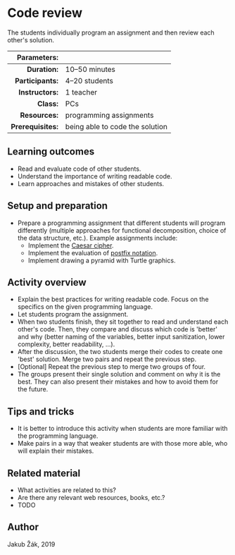 # Code review

The students individually program an assignment and then review each other's solution.

| Parameters:        |                                 |
| -----------------: | :------------------------------ |
| **Duration:**      | 10–50 minutes                   |
| **Participants:**  | 4–20 students                   |
| **Instructors:**   | 1 teacher                       |
| **Class:**         | PCs        |
| **Resources:**     | programming assignments         |
| **Prerequisites:** | being able to code the solution |

## Learning outcomes

* Read and evaluate code of other students.
* Understand the importance of writing readable code.
* Learn approaches and mistakes of other students.

## Setup and preparation

* Prepare a programming assignment that different students will program differently (multiple approaches for functional decomposition, choice of the data structure, etc.). Example assignments include:
	* Implement the [Caesar cipher](https://en.wikipedia.org/wiki/Caesar_cipher).
	* Implement the evaluation of [postfix notation](https://en.wikipedia.org/wiki/Reverse_Polish_notation).
	* Implement drawing a pyramid with Turtle graphics.

## Activity overview

* Explain the best practices for writing readable code. Focus on the specifics on the given programming language.
* Let students program the assignment.
* When two students finish, they sit together to read and understand each other's code. Then, they compare and discuss which code is 'better' and why (better naming of the variables, better input sanitization, lower complexity, better readability, ...).
* After the discussion, the two students merge their codes to create one 'best' solution. Merge two pairs and repeat the previous step.
* [Optional] Repeat the previous step to merge two groups of four.
* The groups present their single solution and comment on why it is the best. They can also present their mistakes and how to avoid them for the future.

## Tips and tricks

* It is better to introduce this activity when students are more familiar with the programming language.
* Make pairs in a way that weaker students are with those more able, who will explain their mistakes.

## Related material

* What activities are related to this?
* Are there any relevant web resources, books, etc.?
* TODO

## Author

Jakub Žák, 2019